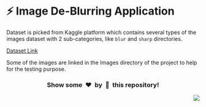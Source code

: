 # :zap: Image De-Blurring Application 

Dataset is picked from Kaggle platform which contains several types of the images dataset with 2 sub-categories, like `blur` and `sharp` directories.

[Dataset Link](https://www.kaggle.com/datasets/jishnuparayilshibu/a-curated-list-of-image-deblurring-datasets)

Some of the images are linked in the Images directory of the project to help for the testing purpose.

<div align="center">
  <h3>Show some &nbsp;❤️&nbsp; by &nbsp;🌟&nbsp; this repository!</h3>
</div>

<a href="#top"><img src="https://img.shields.io/badge/-Back%20to%20Top-red?style=for-the-badge" align="right"/></a>
